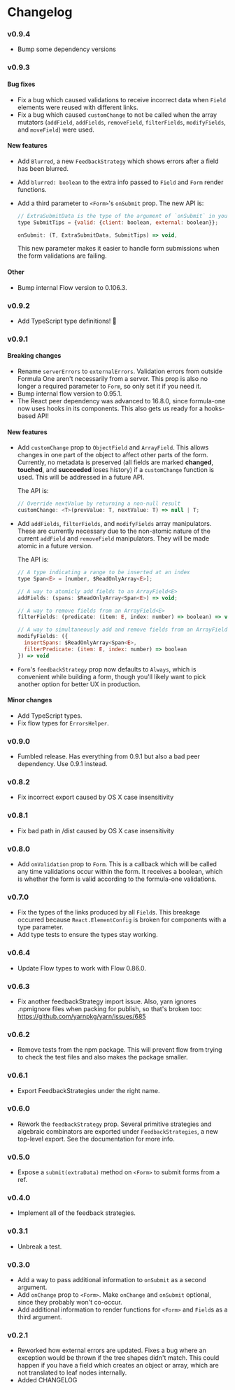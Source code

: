 # Changelog

### v0.9.4

- Bump some dependency versions

### v0.9.3

#### Bug fixes

- Fix a bug which caused validations to receive incorrect data when `Field` elements were reused with different links.
- Fix a bug which caused `customChange` to not be called when the array mutators (`addField`, `addFields`, `removeField`, `filterFields`, `modifyFields`, and `moveField`) were used.

#### New features

- Add `Blurred`, a new `FeedbackStrategy` which shows errors after a field has been blurred.
- Add `blurred: boolean` to the extra info passed to `Field` and `Form` render functions.
- Add a third parameter to `<Form>`'s `onSubmit` prop. The new API is:

  ```js
  // ExtraSubmitData is the type of the argument of `onSubmit` in your form.
  type SubmitTips = {valid: {client: boolean, external: boolean}};

  onSubmit: (T, ExtraSubmitData, SubmitTips) => void,
  ```

  This new parameter makes it easier to handle form submissions when the form validations are failing.

#### Other

- Bump internal Flow version to 0.106.3.

### v0.9.2

- Add TypeScript type definitions! 🎉

### v0.9.1

#### Breaking changes

- Rename `serverErrors` to `externalErrors`. Validation errors from outside Formula One aren't necessarily from a server. This prop is also no longer a required parameter to `Form`, so only set it if you need it.
- Bump internal flow version to 0.95.1.
- The React peer dependency was advanced to 16.8.0, since formula-one now uses hooks in its components. This also gets us ready for a hooks-based API!

#### New features

- Add `customChange` prop to `ObjectField` and `ArrayField`. This allows changes in one part of the object to affect other parts of the form. Currently, no metadata is preserved (all fields are marked **changed**, **touched**, and **succeeded** loses history) if a `customChange` function is used. This will be addressed in a future API.

  The API is:

  ```js
  // Override nextValue by returning a non-null result
  customChange: <T>(prevValue: T, nextValue: T) => null | T;
  ```

- Add `addFields`, `filterFields`, and `modifyFields` array manipulators. These are currently necessary due to the non-atomic nature of the current `addField` and `removeField` manipulators. They will be made atomic in a future version.

  The API is:

  ```jsx
  // A type indicating a range to be inserted at an index
  type Span<E> = [number, $ReadOnlyArray<E>];

  // A way to atomicly add fields to an ArrayField<E>
  addFields: (spans: $ReadOnlyArray<Span<E>) => void;

  // A way to remove fields from an ArrayField<E>
  filterFields: (predicate: (item: E, index: number) => boolean) => void

  // A way to simultaneously add and remove fields from an ArrayField<E>
  modifyFields: ({
    insertSpans: $ReadOnlyArray<Span<E>,
    filterPredicate: (item: E, index: number) => boolean
  }) => void
  ```

- `Form`'s `feedbackStrategy` prop now defaults to `Always`, which is convenient while building a form, though you'll likely want to pick another option for better UX in production.

#### Minor changes

- Add TypeScript types.
- Fix flow types for `ErrorsHelper`.

### v0.9.0

- Fumbled release. Has everything from 0.9.1 but also a bad peer dependency.
  Use 0.9.1 instead.

### v0.8.2

- Fix incorrect export caused by OS X case insensitivity

### v0.8.1

- Fix bad path in /dist caused by OS X case insensitivity

### v0.8.0

- Add `onValidation` prop to `Form`. This is a callback which will be called any time validations occur within the form. It receives a boolean, which is whether the form is valid according to the formula-one validations.

### v0.7.0

- Fix the types of the links produced by all `Field`s. This breakage occurred because `React.ElementConfig` is broken for components with a type parameter.
- Add type tests to ensure the types stay working.

### v0.6.4

- Update Flow types to work with Flow 0.86.0.

### v0.6.3

- Fix another feedbackStrategy import issue. Also, yarn ignores .npmignore files when packing for publish, so that's broken too: https://github.com/yarnpkg/yarn/issues/685

### v0.6.2

- Remove tests from the npm package. This will prevent flow from trying to check the test files and also makes the package smaller.

### v0.6.1

- Export FeedbackStrategies under the right name.

### v0.6.0

- Rework the `feedbackStrategy` prop. Several primitive strategies and algebraic combinators are exported under `FeedbackStrategies`, a new top-level export. See the documentation for more info.

### v0.5.0

- Expose a `submit(extraData)` method on `<Form>` to submit forms from a ref.

### v0.4.0

- Implement all of the feedback strategies.

### v0.3.1

- Unbreak a test.

### v0.3.0

- Add a way to pass additional information to `onSubmit` as a second argument.
- Add `onChange` prop to `<Form>`. Make `onChange` and `onSubmit` optional, since they probably won't co-occur.
- Add additional information to render functions for `<Form>` and `Field`s as a third argument.

### v0.2.1

- Reworked how external errors are updated. Fixes a bug where an exception would be thrown if the tree shapes didn't match. This could happen if you have a field which creates an object or array, which are not translated to leaf nodes internally.
- Added CHANGELOG

